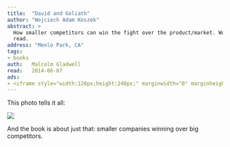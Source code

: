 ```yaml
---
title:	"David and Goliath"
author: "Wojciech Adam Koszek"
abstract: >
  How smaller competitors can win the fight over the product/market. Worth
  read.
address: "Menlo Park, CA"
tags:
- books
auth:	Malcolm Gladwell
read:	2014-06-07
ads:
- <iframe style="width:120px;height:240px;" marginwidth="0" marginheight="0" scrolling="no" frameborder="0" src="//ws-na.amazon-adsystem.com/widgets/q?ServiceVersion=20070822&OneJS=1&Operation=GetAdHtml&MarketPlace=US&source=ss&ref=ss_til&ad_type=product_link&tracking_id=wkoszek08-20&marketplace=amazon&region=US&placement=B00BAXFAOW&asins=B00BAXFAOW&linkId=WGLBZTLAH3CVTDHF&show_border=false&link_opens_in_new_window=true&price_color=333333&title_color=C00000&bg_color=FFFFFF"></iframe>
---
```


This photo tells it all:

<img src="http://s7.computerhistory.org/is/image/CHM/500004285-03-01?$re-medium-zoom$" />

And the book is about just that: smaller companies winning over big
competitors.
